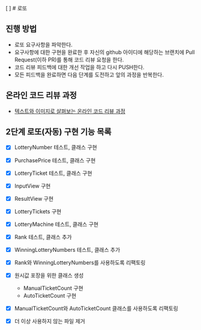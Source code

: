 [ ] # 로또
## 진행 방법
* 로또 요구사항을 파악한다.
* 요구사항에 대한 구현을 완료한 후 자신의 github 아이디에 해당하는 브랜치에 Pull Request(이하 PR)를 통해 코드 리뷰 요청을 한다.
* 코드 리뷰 피드백에 대한 개선 작업을 하고 다시 PUSH한다.
* 모든 피드백을 완료하면 다음 단계를 도전하고 앞의 과정을 반복한다.

## 온라인 코드 리뷰 과정
* [텍스트와 이미지로 살펴보는 온라인 코드 리뷰 과정](https://github.com/next-step/nextstep-docs/tree/master/codereview)

## 2단계 로또(자동) 구현 기능 목록

- [X] LotteryNumber 테스트, 클래스 구현
- [X] PurchasePrice 테스트, 클래스 구현
- [X] LotteryTicket 테스트, 클래스 구현
- [X] InputView 구현
- [X] ResultView 구현
- [X] LotteryTickets 구현
- [X] LotteryMachine 테스트, 클래스 구현
- [X] Rank 테스트, 클래스 추가
- [X] WinningLotteryNumbers 테스트, 클래스 추가
- [X] Rank와 WinningLotteryNumbers를 사용하도록 리팩토링
- [X] 원시값 포장을 위한 클래스 생성
  - ManualTicketCount 구현
  - AutoTicketCount 구현
- [X] ManualTicketCount와 AutoTicketCount 클래스를 사용하도록 리팩토링
- [X] 더 이상 사용하지 않는 파일 제거
  